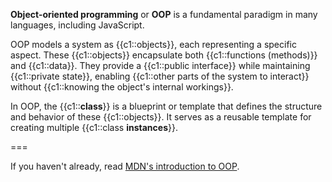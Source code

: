 **Object-oriented programming** or **OOP** is a fundamental paradigm in many languages, including JavaScript.

OOP models a system as {{c1::objects}}, each representing a specific aspect.
These {{c1::objects}} encapsulate both {{c1::functions (methods)}} and {{c1::data}}.
They provide a {{c1::public interface}} while maintaining {{c1::private state}}, enabling {{c1::other parts of the system to interact}} without {{c1::knowing the object's internal workings}}.

In OOP, the {{c1::**class**}} is a blueprint or template that defines the structure and behavior of these {{c1::objects}}.
It serves as a reusable template for creating multiple {{c1::class **instances**}}.

===

If you haven't already, read [MDN's introduction to OOP](https://developer.mozilla.org/en-US/docs/Learn/JavaScript/Objects/Object-oriented_programming).
